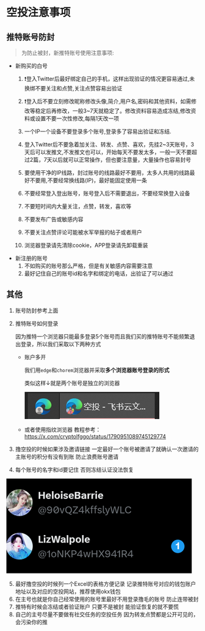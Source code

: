 # 空投注意事项



## 推特账号防封

> 为防止被封，新推特账号使用注意事项:

- 新购买的白号
  1. ❗登入Twitter后最好绑定自己的手机，这样出现验证的情况更容易通过,未换绑不要关注和点赞,关注点赞容易出验证 
  2. ❗登入后不要立刻修改昵称修改头像,简介,用户名,密码和其他资料，如需修改等稳定后再修改，一般3~7天就稳定了。修改资料容易造成冻结,修改资料或设置不要一次性修改,每隔1天改一项

  3. 一个IP一个设备不要登录多个账号,登录多了容易出验证和冻结.

  4. 登入Twitter后不要急着加关注、转发、点赞、喜欢，先挂2~3天账号，3天后可以发推文,不发推文也可以，开始每天不要发太多，一般一天不要超过2篇，7天以后就可以正常操作，但也要注意量，大量操作也容易封号

  5. 要使用干净的IP线路，封过账号的线路最好不要用，太多人共用的线路最好不要用,不要经常换线路(IP)，最好能固定使用一条

  6. 不要经常登入登出账号，账号登入后不需要退出，不要经常换登入设备

  7. 不要短时间内大量关注，点赞，转发，喜欢等

  8. 不要发布广告或敏感内容

  9. 不要关注点赞评论可能被水军举报的帖子或者用户

  10. 浏览器登录请先清除cookie，APP登录请先卸载重装
- 新注册的账号
  1. 不如购买的账号那么严格，但是有关敏感内容需要注意
  2. 最好记住自己的账号id和名字和绑定的电话，出验证了可以通过

## 其他

1. 账号防封参考上面

2. 推特账号如何登录

   因为推特一个浏览器只能最多登录5个账号而且我们买的推特账号不能频繁退出登录，所以我们采取以下两种方式

   - 账户多开

     我们用`edge`和`chorem`浏览器并采取**多个浏览器账号登录的形式**

     类似这样↓就是两个账号是独立的浏览器

     ![img](./assets/1716378678425-1.png)

   - 或者使用指纹浏览器 教程参考：https://x.com/cryptolfggo/status/1790951089745129774

3. 撸空投的时候如果涉及邀请链接 一定最好一个账号被邀请了就确认一次邀请的主账号的积分有没有到账 防止浪费账号邀请
4. 每个账号的名字和id要记住 否则冻结认证没法恢复

![img](./assets/1716378689231-4.png)

5. 最好撸空投的时候列一个Excel的表格方便记录 记录推特账号对应的钱包账户地址以及对应的空投网站，推荐使用okx钱包
6. 在主号也就是你自己经常使用的账号里最好不用登录撸毛的账号 防止连带被封
7. 推特有时候会冻结或者验证账户 只要不是被封 能验证恢复的就不要慌
8. 自己的主号尽量不要做有社交任务的空投任务 因为转发点赞都是公开可见的，会污染你的推 
